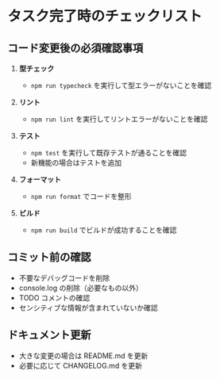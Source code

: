 # タスク完了時のチェックリスト

## コード変更後の必須確認事項

1. **型チェック**
   - `npm run typecheck` を実行して型エラーがないことを確認

2. **リント**
   - `npm run lint` を実行してリントエラーがないことを確認

3. **テスト**
   - `npm test` を実行して既存テストが通ることを確認
   - 新機能の場合はテストを追加

4. **フォーマット**
   - `npm run format` でコードを整形

5. **ビルド**
   - `npm run build` でビルドが成功することを確認

## コミット前の確認
- 不要なデバッグコードを削除
- console.log の削除（必要なもの以外）
- TODO コメントの確認
- センシティブな情報が含まれていないか確認

## ドキュメント更新
- 大きな変更の場合は README.md を更新
- 必要に応じて CHANGELOG.md を更新